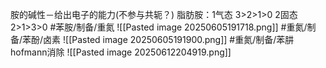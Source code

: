 胺的碱性－给出电子的能力(不参与共轭？)
脂肪胺：1气态 3>2>1>0
		2固态   2>1>3>0
#苯胺/制备/重氮
![[Pasted image 20250605191718.png]]
#重氮/制备/苯酚/卤素
![[Pasted image 20250605191900.png]]
#重氮/制备/苯肼 
hofmann消除
![[Pasted image 20250612204919.png]]
